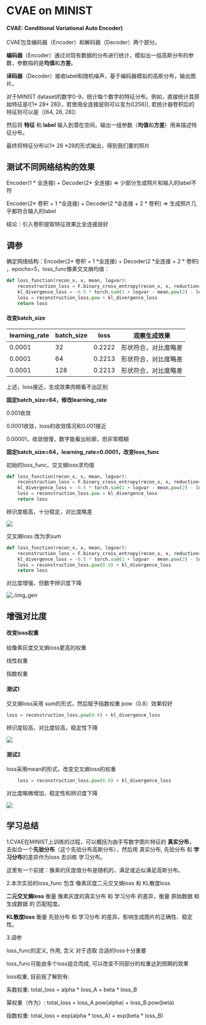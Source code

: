 # CVAE on MINIST

#### CVAE: Conditional Variational Auto Encoder)



CVAE包含编码器（Encoder）和解码器（Decoder）两个部分。

**编码器**（Encoder）通过对现有数据的分布进行统计，模拟出一组高斯分布的参数，参数指的是**均值**和**方差**。

**译码器**（Decoder）接收label和随机噪声，基于编码器模拟的高斯分布，输出图片。

对于MINIST dataset的数字0-9，统计每个数字的特征分布。例如，直接统计其原始特征是([1* 28* 28])，若使用全连接层则可以变为([256]),  若统计器卷积后的特征则可以是（[64, 28, 28]）

然后将 **特征** 和 **label** 输入到潜在空间，输出一组参数（**均值**和**方差**）用来描述特征分布。

最终将特征分布以1* 28 *28的形式输出，得到我们要的照片



## 测试不同网络结构的效果

Encoder(1 * 全连接) + Decoder(2* 全连接) => 少部分生成照片和输入的label不符

Encoder(2* 卷积 + 1 *全连接) + Decoder(2 *全连接 + 2 * 卷积) => 生成照片几乎都符合输入的label



结论：引入卷积提取特征效果比全连接层好



## 调参

确定网络结构：Encoder(2* 卷积 + 1 *全连接) + Decoder(2 *全连接 + 2 * 卷积) ，epochs=5，loss_func像素交叉熵均值：

```python
def loss_function(recon_x, x, mean, logvar):
    reconstruction_loss = F.binary_cross_entropy(recon_x, x, reduction='mean')
    kl_divergence_loss = -0.5 * torch.sum(1 + logvar - mean.pow(2) - logvar.exp())
    loss = reconstruction_loss.pow + kl_divergence_loss
    return loss
```



#### **改变batch_size**

| learning_rate | batch_size | loss   | 观察生成效果         |
| ------------- | ---------- | ------ | -------------------- |
| 0.0001        | 32         | 0.2222 | 形状符合，对比度略差 |
| 0.0001        | 64         | 0.2213 | 形状符合，对比度略差 |
| 0.0001        | 128        | 0.2213 | 形状符合，对比度略差 |

上述，loss接近，生成效果肉眼看不出区别



**固定batch_size=64，修改learning_rate**

0.001收敛

0.0001收敛，loss的收敛情况和0.001接近

0.00001，收敛很慢，数字能看出轮廓，但非常模糊



**固定batch_size=64，learning_rate=0.0001，改变loss_func**

初始的loss_func，交叉熵loss求均值

```python
def loss_function(recon_x, x, mean, logvar):
    reconstruction_loss = F.binary_cross_entropy(recon_x, x, reduction='mean')
    kl_divergence_loss = -0.5 * torch.sum(1 + logvar - mean.pow(2) - logvar.exp())
    loss = reconstruction_loss.pow + kl_divergence_loss
    return loss
```

辨识度极高，十分稳定，对比度略差

![](D:\pythonProject\CVAE_on_MINIST\img_gen\generated_images_mean.png)



交叉熵loss 改为求sum

```python
def loss_function(recon_x, x, mean, logvar):
    reconstruction_loss = F.binary_cross_entropy(recon_x, x, reduction='sum')
    kl_divergence_loss = -0.5 * torch.sum(1 + logvar - mean.pow(2) - logvar.exp())
    loss = reconstruction_loss.pow(0.9) + kl_divergence_loss
    return loss
```

对比度增强，但数字辨识度下降

![./img_gen](D:\pythonProject\CVAE_on_MINIST\img_gen\generated_images_sum.png)



## 增强对比度

#### 改变loss权重

给像素灰度交叉熵loss更高的权重

线性权重

指数权重



#### **测试1**

交叉熵loss采用 sum的形式，然后赋予指数权重 pow（0.8）效果较好

```python
loss = reconstruction_loss.pow(0.8) + kl_divergence_loss
```

辨识度较高，对比度较高，稳定性下降

![](D:\pythonProject\CVAE_on_MINIST\img_gen\generated_images_sum_pow(0.8).png)

#### 测试2

loss采用mean的形式，改变交叉熵loss的权重

```python
    loss = reconstruction_loss.pow(6.0) + kl_divergence_loss
```

对比度略微增加，稳定性和辨识度下降

![](D:\pythonProject\CVAE_on_MINIST\img_gen\generated_images_mean_pow(6).png)

## 学习总结

1.CVAE在MINIST上训练的过程，可以概括为由手写数字图片特征的 **真实分布**，去拟合一个**先验分布**（这个先验分布高斯分布），然后用 真实分布, 先验分布 和 **学习分布**的差异作为loss 去训练 学习分布。

 这里有一个前提：像素的灰度值分布是随机的，满足或近似满足高斯分布。

2.本次实验的loss_func 包含 像素灰度二元交叉熵loss 和 KL散度loss

**二元交叉熵loss** 衡量 像素灰度的真实分布 和 学习分布 的差异，衡量 原始数据 和 生成数据 的 匹配程度。

**KL散度loss** 衡量 先验分布 和 学习分布 的差异，影响生成图片的正确性、稳定性。



3.调参

loss_func的定义, 作用, 含义 对于选取 合适的loss十分重要

loss_func可能由多个loss组合而成, 可以改变不同部分的权重达到预期的效果

loss权重, 目前我了解到有:

系数权重: total_loss = alpha * loss_A + beta * loss_B

幂权重（作为）: total_loss =  loss_A.pow(alpha) +  loss_B.pow(beta) 

指数权重: total_loss = exp(alpha * loss_A) + exp(beta * loss_B)

